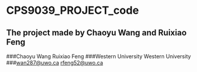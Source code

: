 # CPS9039_PROJECT_code



## The project made by Chaoyu Wang and Ruixiao Feng

###Chaoyu Wang               Ruixiao Feng
###Western University        Western University
###wan287@uwo.ca             rfeng52@uwo.ca
